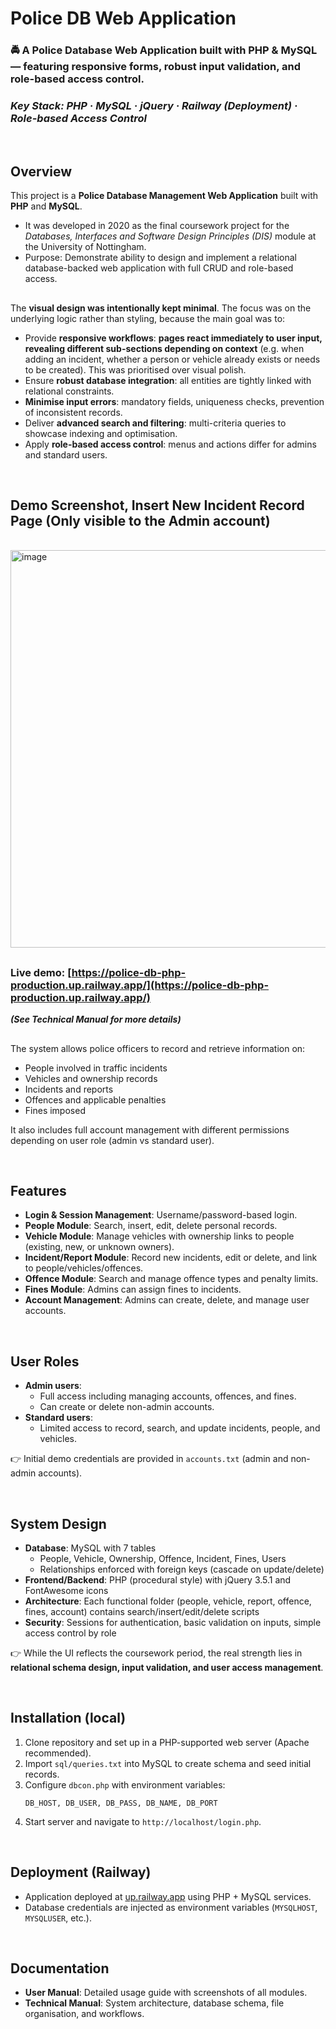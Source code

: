 # Police DB Web Application

### 🚔 A Police Database Web Application built with PHP & MySQL — featuring responsive forms, robust input validation, and role-based access control.
### _Key Stack: PHP · MySQL · jQuery · Railway (Deployment) · Role-based Access Control_
<br>

## Overview
This project is a **Police Database Management Web Application** built with **PHP** and **MySQL**.  
- It was developed in 2020 as the final coursework project for the *Databases, Interfaces and Software Design Principles (DIS)* module at the University of Nottingham.
- Purpose: Demonstrate ability to design and implement a relational database-backed web application with full CRUD and role-based access.  

##
The **visual design was intentionally kept minimal**. The focus was on the underlying logic rather than styling, because the main goal was to:
- Provide **responsive workflows**: **pages react immediately to user input, revealing different sub-sections depending on context** (e.g. when adding an incident, whether a person or vehicle already exists or needs to be created). This was prioritised over visual polish.
- Ensure **robust database integration**: all entities are tightly linked with relational constraints.  
- **Minimise input errors**: mandatory fields, uniqueness checks, prevention of inconsistent records.  
- Deliver **advanced search and filtering**: multi-criteria queries to showcase indexing and optimisation.  
- Apply **role-based access control**: menus and actions differ for admins and standard users.  

<br>

## Demo Screenshot, Insert New Incident Record Page (Only visible to the Admin account)
<br>
<img width="776" height="636" alt="image" src="https://github.com/user-attachments/assets/c2493ad8-c8b1-4d41-8ee7-865432a24ecb" />
<br>


##

### **Live demo:** [https://police-db-php-production.up.railway.app/](https://police-db-php-production.up.railway.app/)

**_(See Technical Manual for more details)_**

##
The system allows police officers to record and retrieve information on:
- People involved in traffic incidents  
- Vehicles and ownership records  
- Incidents and reports  
- Offences and applicable penalties  
- Fines imposed  

It also includes full account management with different permissions depending on user role (admin vs standard user).

<br>

## Features
- **Login & Session Management**: Username/password-based login.  
- **People Module**: Search, insert, edit, delete personal records.  
- **Vehicle Module**: Manage vehicles with ownership links to people (existing, new, or unknown owners).  
- **Incident/Report Module**: Record new incidents, edit or delete, and link to people/vehicles/offences.  
- **Offence Module**: Search and manage offence types and penalty limits.  
- **Fines Module**: Admins can assign fines to incidents.  
- **Account Management**: Admins can create, delete, and manage user accounts.  

<br>


## User Roles
- **Admin users**:  
  - Full access including managing accounts, offences, and fines.  
  - Can create or delete non-admin accounts.  
- **Standard users**:  
  - Limited access to record, search, and update incidents, people, and vehicles.  

👉 Initial demo credentials are provided in `accounts.txt` (admin and non-admin accounts).

<br>


## System Design
- **Database**: MySQL with 7 tables  
  - People, Vehicle, Ownership, Offence, Incident, Fines, Users  
  - Relationships enforced with foreign keys (cascade on update/delete)  
- **Frontend/Backend**: PHP (procedural style) with jQuery 3.5.1 and FontAwesome icons  
- **Architecture**: Each functional folder (people, vehicle, report, offence, fines, account) contains search/insert/edit/delete scripts  
- **Security**: Sessions for authentication, basic validation on inputs, simple access control by role  


👉 While the UI reflects the coursework period, the real strength lies in **relational schema design, input validation, and user access management**.

<br>


## Installation (local)
1. Clone repository and set up in a PHP-supported web server (Apache recommended).  
2. Import `sql/queries.txt` into MySQL to create schema and seed initial records.  
3. Configure `dbcon.php` with environment variables:  
   ```
   DB_HOST, DB_USER, DB_PASS, DB_NAME, DB_PORT
   ```  
4. Start server and navigate to `http://localhost/login.php`.  

<br>


## Deployment (Railway)
- Application deployed at [up.railway.app](https://police-db-php-production.up.railway.app/) using PHP + MySQL services.  
- Database credentials are injected as environment variables (`MYSQLHOST`, `MYSQLUSER`, etc.).  

<br>


## Documentation
- **User Manual**: Detailed usage guide with screenshots of all modules.  
- **Technical Manual**: System architecture, database schema, file organisation, and workflows.  




